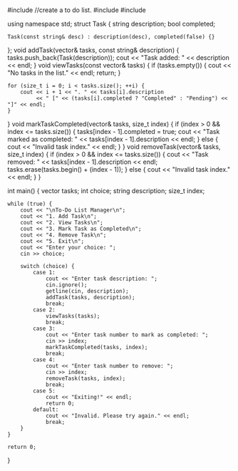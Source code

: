 # 
#include <iostream> //create a to do list.
#include <vector>
#include <string>

using namespace std;
struct Task {
    string description;
    bool completed;

    Task(const string& desc) : description(desc), completed(false) {}
};
void addTask(vector<Task>& tasks, const string& description) {
    tasks.push_back(Task(description));
    cout << "Task added: " << description << endl;
}
void viewTasks(const vector<Task>& tasks) {
    if (tasks.empty()) {
        cout << "No tasks in the list." << endl;
        return;
    }

    for (size_t i = 0; i < tasks.size(); ++i) {
        cout << i + 1 << ". " << tasks[i].description
             << " [" << (tasks[i].completed ? "Completed" : "Pending") << "]" << endl;
    }
}
void markTaskCompleted(vector<Task>& tasks, size_t index) {
    if (index > 0 && index <= tasks.size()) {
        tasks[index - 1].completed = true;
        cout << "Task marked as completed: " << tasks[index - 1].description << endl;
    } else {
        cout << "Invalid task index." << endl;
    }
}
void removeTask(vector<Task>& tasks, size_t index) {
    if (index > 0 && index <= tasks.size()) {
        cout << "Task removed: " << tasks[index - 1].description << endl;
        tasks.erase(tasks.begin() + (index - 1));
    } else {
        cout << "Invalid task index." << endl;
    }
}

int main() {
    vector<Task> tasks;
    int choice;
    string description;
    size_t index;

    while (true) {
        cout << "\nTo-Do List Manager\n";
        cout << "1. Add Task\n";
        cout << "2. View Tasks\n";
        cout << "3. Mark Task as Completed\n";
        cout << "4. Remove Task\n";
        cout << "5. Exit\n";
        cout << "Enter your choice: ";
        cin >> choice;

        switch (choice) {
            case 1:
                cout << "Enter task description: ";
                cin.ignore();
                getline(cin, description);
                addTask(tasks, description);
                break;
            case 2:
                viewTasks(tasks);
                break;
            case 3:
                cout << "Enter task number to mark as completed: ";
                cin >> index;
                markTaskCompleted(tasks, index);
                break;
            case 4:
                cout << "Enter task number to remove: ";
                cin >> index;
                removeTask(tasks, index);
                break;
            case 5:
                cout << "Exiting!" << endl;
                return 0;
            default:
                cout << "Invalid. Please try again." << endl;
                break;
        }
    }

    return 0;
}
